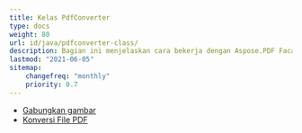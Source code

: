 ```yaml
---
title: Kelas PdfConverter
type: docs
weight: 80
url: id/java/pdfconverter-class/
description: Bagian ini menjelaskan cara bekerja dengan Aspose.PDF Facades menggunakan kelas PdfConverter.
lastmod: "2021-06-05"
sitemap:
    changefreq: "monthly"
    priority: 0.7
---
```


- [Gabungkan gambar](/pdf/java/merge-images/)
- [Konversi File PDF](/pdf/java/convert-pdf-file/)